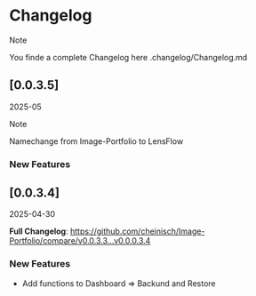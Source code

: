 # Changelog

> [!NOTE]
> You finde a complete Changelog here .changelog/Changelog.md

## [0.0.3.5]
2025-05

> [!NOTE]
> Namechange from Image-Portfolio to LensFlow

### New Features

## [0.0.3.4]
2025-04-30

**Full Changelog**: https://github.com/cheinisch/Image-Portfolio/compare/v0.0.3.3...v0.0.0.3.4

### New Features
- Add functions to Dashboard => Backund and Restore

